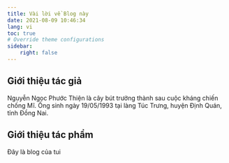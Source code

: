 ```yaml
---
title: Vài lời về Blog này
date: 2021-08-09 10:46:34
lang: vi
toc: true
# Override theme configurations
sidebar:
    right: false
---
```

## Giới thiệu tác giả
Nguyễn Ngọc Phước Thiện là cây bút trưởng thành sau cuộc kháng chiến chống Mĩ. Ông sinh ngày 19/05/1993 tại làng Túc Trưng, huyện Định Quán, tỉnh Đồng Nai.

## Giới thiệu tác phẩm
Đây là blog của tui